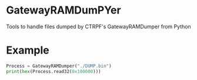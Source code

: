 # GatewayRAMDumPYer
Tools to handle files dumped by CTRPF's GatewayRAMDumper from Python

# Example
```python
Process = GatewayRAMDumper("./DUMP.bin")
print(hex(Process.read32(0x100000)))
```
